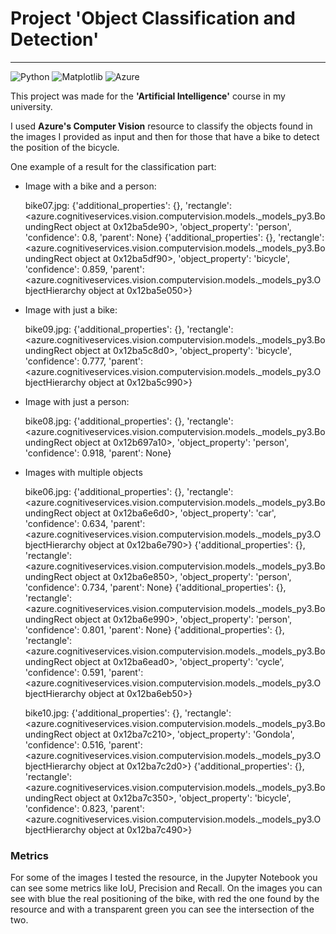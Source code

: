 # Project 'Object Classification and Detection'

---

![Python](https://img.shields.io/badge/python-3670A0?style=for-the-badge&logo=python&logoColor=ffdd54)
![Matplotlib](https://img.shields.io/badge/Matplotlib-%23ffffff.svg?style=for-the-badge&logo=Matplotlib&logoColor=black)
![Azure](https://img.shields.io/badge/azure-%230072C6.svg?style=for-the-badge&logo=microsoftazure&logoColor=white)

This project was made for the **'Artificial Intelligence'** course in my university.

I used **Azure's Computer Vision** resource to classify the objects found in the images I provided as input 
and then for those that have a bike to detect the position of the bicycle.

One example of a result for the classification part:
- Image with a bike and a person:


    bike07.jpg:
    {'additional_properties': {}, 'rectangle': <azure.cognitiveservices.vision.computervision.models._models_py3.BoundingRect object at 0x12ba5de90>, 'object_property': 'person', 'confidence': 0.8, 'parent': None}
    {'additional_properties': {}, 'rectangle': <azure.cognitiveservices.vision.computervision.models._models_py3.BoundingRect object at 0x12ba5df90>, 'object_property': 'bicycle', 'confidence': 0.859, 'parent': <azure.cognitiveservices.vision.computervision.models._models_py3.ObjectHierarchy object at 0x12ba5e050>}

- Image with just a bike:


    bike09.jpg:
    {'additional_properties': {}, 'rectangle': <azure.cognitiveservices.vision.computervision.models._models_py3.BoundingRect object at 0x12ba5c8d0>, 'object_property': 'bicycle', 'confidence': 0.777, 'parent': <azure.cognitiveservices.vision.computervision.models._models_py3.ObjectHierarchy object at 0x12ba5c990>}

- Image with just a person:


    bike08.jpg:
    {'additional_properties': {}, 'rectangle': <azure.cognitiveservices.vision.computervision.models._models_py3.BoundingRect object at 0x12b697a10>, 'object_property': 'person', 'confidence': 0.918, 'parent': None}

- Images with multiple objects


    bike06.jpg:
    {'additional_properties': {}, 'rectangle': <azure.cognitiveservices.vision.computervision.models._models_py3.BoundingRect object at 0x12ba6e6d0>, 'object_property': 'car', 'confidence': 0.634, 'parent': <azure.cognitiveservices.vision.computervision.models._models_py3.ObjectHierarchy object at 0x12ba6e790>}
    {'additional_properties': {}, 'rectangle': <azure.cognitiveservices.vision.computervision.models._models_py3.BoundingRect object at 0x12ba6e850>, 'object_property': 'person', 'confidence': 0.734, 'parent': None}
    {'additional_properties': {}, 'rectangle': <azure.cognitiveservices.vision.computervision.models._models_py3.BoundingRect object at 0x12ba6e990>, 'object_property': 'person', 'confidence': 0.801, 'parent': None}
    {'additional_properties': {}, 'rectangle': <azure.cognitiveservices.vision.computervision.models._models_py3.BoundingRect object at 0x12ba6ead0>, 'object_property': 'cycle', 'confidence': 0.591, 'parent': <azure.cognitiveservices.vision.computervision.models._models_py3.ObjectHierarchy object at 0x12ba6eb50>}
    
    bike10.jpg:
    {'additional_properties': {}, 'rectangle': <azure.cognitiveservices.vision.computervision.models._models_py3.BoundingRect object at 0x12ba7c210>, 'object_property': 'Gondola', 'confidence': 0.516, 'parent': <azure.cognitiveservices.vision.computervision.models._models_py3.ObjectHierarchy object at 0x12ba7c2d0>}
    {'additional_properties': {}, 'rectangle': <azure.cognitiveservices.vision.computervision.models._models_py3.BoundingRect object at 0x12ba7c350>, 'object_property': 'bicycle', 'confidence': 0.823, 'parent': <azure.cognitiveservices.vision.computervision.models._models_py3.ObjectHierarchy object at 0x12ba7c490>}


### Metrics

For some of the images I tested the resource, in the Jupyter Notebook you can see some metrics like IoU, Precision and Recall.
On the images you can see with blue the real positioning of the bike, with red the one found by the resource 
and with a transparent green you can see the intersection of the two. 